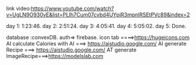 link video:https://www.youtube.com/watch?v=UgLN9O930vE&list=PLIh7Cum07cvbd4UYpjR3mpnlRSEtPVc89&index=2


day 1: 1:23:46.
day 2: 2:51:24.
day 3: 4:05:41.
day 4: 5:05:02.
day 5: Done.


database :convexDB.
auth=> firebase.
icon tab ====>https://hugeicons.com
AI calculate Calories with AI ===> https://aistudio.google.com/
AI generate Recipe ===> https://aistudio.google.com/
AT generate ImageRecipe===>https://modelslab.com
